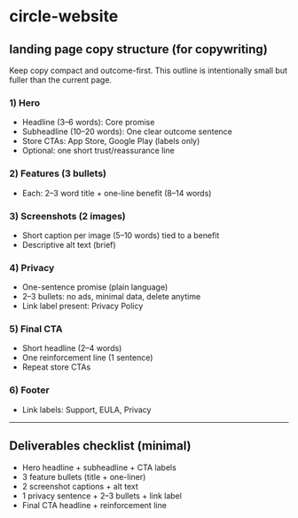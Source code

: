 # circle-website

## landing page copy structure (for copywriting)

Keep copy compact and outcome-first. This outline is intentionally small but fuller than the current page.

### 1) Hero

- Headline (3–6 words): Core promise
- Subheadline (10–20 words): One clear outcome sentence
- Store CTAs: App Store, Google Play (labels only)
- Optional: one short trust/reassurance line

### 2) Features (3 bullets)

- Each: 2–3 word title + one-line benefit (8–14 words)

### 3) Screenshots (2 images)

- Short caption per image (5–10 words) tied to a benefit
- Descriptive alt text (brief)

### 4) Privacy

- One-sentence promise (plain language)
- 2–3 bullets: no ads, minimal data, delete anytime
- Link label present: Privacy Policy

### 5) Final CTA

- Short headline (2–4 words)
- One reinforcement line (1 sentence)
- Repeat store CTAs

### 6) Footer

- Link labels: Support, EULA, Privacy

---

## Deliverables checklist (minimal)

- Hero headline + subheadline + CTA labels
- 3 feature bullets (title + one-liner)
- 2 screenshot captions + alt text
- 1 privacy sentence + 2–3 bullets + link label
- Final CTA headline + reinforcement line
